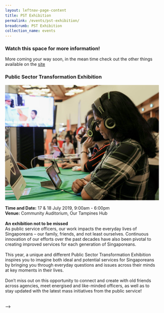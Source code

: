 ```yaml
---
layout: leftnav-page-content
title: PST Exhibition
permalink: /events/pst-exhibition/
breadcrumb: PST Exhibition
collection_name: events
---
```

### Watch this space for more information! 
More coming your way soon, in the mean time check out the other things available on the [site](/)

### Public Sector Transformation Exhibition
![PST Exhibition](/images/1.jpg)

**Time and Date:** 17 & 18 July 2019, 9:00am - 6:00pm<br>
**Venue:** Community Auditorium, Our Tampines Hub
<br>
<br>
<b>An exhibition not to be missed </b> <br>
As public service officers, our work impacts the everyday lives of Singaporeans – our family, friends, and not least ourselves. Continuous innovation of our efforts over the past decades have also been pivotal to creating improved services for each generation of Singaporeans.<br>
<br>
This year, a unique and different Public Sector Transformation Exhibition inspires you to imagine both ideal and potential services for Singaporeans by bringing you through everyday questions and issues across their minds at key moments in their lives.
<br>
<br>
Don’t miss out on this opportunity to connect and create with old friends across agencies, meet energised and like-minded officers, as well as to stay updated with the latest mass initiatives from the public service!
<br>
<br>
<br>
--> 
<!-- <a href="#"><img src="/images/sign-up-btn.png" style="width:280px" /> </a> -->


